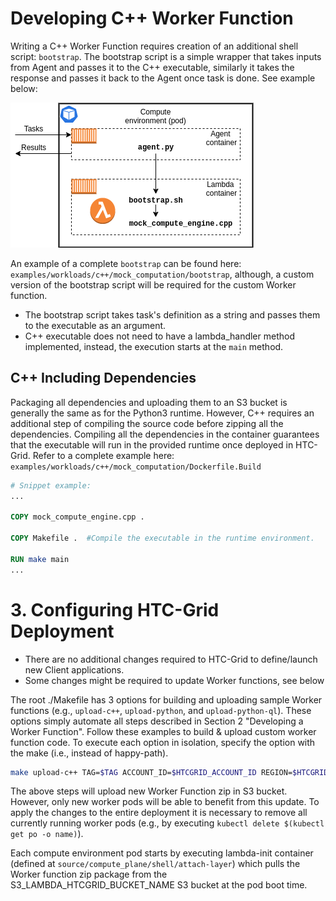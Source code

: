 # Developing C++ Worker Function

Writing a C++ Worker Function requires creation of an additional shell script: ``bootstrap``. The bootstrap script is a simple wrapper that takes inputs from Agent and passes it to the C++ executable, similarly it takes the response and passes it back to the Agent once task is done. See example below:

![ComputeEnvArchitecture](../../../images/developmentCpp.png)

An example of a complete ``bootstrap`` can be found here: ``examples/workloads/c++/mock_computation/bootstrap``, although, a custom version of the bootstrap script will be required for the custom Worker function.

- The bootstrap script takes task's definition as a string and passes them to the executable as an argument.
- C++ executable does not need to have a lambda_handler method implemented, instead, the execution starts at the ``main`` method.


## C++ Including Dependencies

Packaging all dependencies and uploading them to an S3 bucket is generally the same as for the Python3 runtime. However, C++ requires an additional step of compiling the source code before zipping all the dependencies. Compiling all the dependencies in the container guarantees that the executable will run in the provided runtime once deployed in HTC-Grid. Refer to a complete example here: ``examples/workloads/c++/mock_computation/Dockerfile.Build``

```Dockerfile
# Snippet example:
...

COPY mock_compute_engine.cpp .

COPY Makefile .  #Compile the executable in the runtime environment.

RUN make main
...
```

# 3. Configuring HTC-Grid Deployment

- There are no additional changes required to HTC-Grid to define/launch new Client applications.
- Some changes might be required to update Worker functions, see below

The root ./Makefile  has 3 options for building and uploading sample Worker functions (e.g., ``upload-c++``, ``upload-python``, and ``upload-python-ql``). These options simply automate all steps described in Section 2 "Developing a Worker Function". Follow these examples to build & upload custom worker function code. To execute each option in isolation, specify the option with the make (i.e., instead of happy-path).

```bash
make upload-c++ TAG=$TAG ACCOUNT_ID=$HTCGRID_ACCOUNT_ID REGION=$HTCGRID_REGION BUCKET_NAME=$S3_LAMBDA_HTCGRID_BUCKET_NAME
```

The above steps will upload new Worker Function zip in S3 bucket. However, only new worker pods will be able to benefit from this update. To apply the changes to the entire deployment it is necessary to remove all currently running worker pods (e.g., by executing ``kubectl delete $(kubectl get po -o name)``).

Each compute environment pod starts by executing lambda-init container (defined at ``source/compute_plane/shell/attach-layer``) which pulls the Worker function zip package from the S3_LAMBDA_HTCGRID_BUCKET_NAME S3 bucket at the pod boot time.


